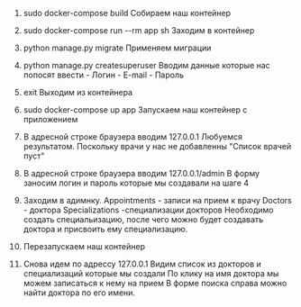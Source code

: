 1. sudo docker-compose build
Собираем наш контейнер

2. sudo docker-compose run --rm app sh
Заходим в контейнер

3. python manage.py migrate
Применяем миграции

4. python manage.py createsuperuser
	Вводим данные которые нас попосят ввести
		- Логин
		- E-mail
		- Пароль
5. exit
	Выходим из контейнера

6. sudo docker-compose up app
	Запускаем наш контейнер с приложением

7. В адресной строке браузера вводим 127.0.0.1
	Любуемся результатом. Поскольку врачи у нас не добавленны
	"Список врачей пуст"

8. В адресной строке браузера вводим 127.0.0.1/admin
	В форму заносим логин и пароль которые мы создавали на шаге 4

9. Заходим в адимнку.
	Appointments - записи на прием к врачу
	Doctors - доктора
	Specializations -специализации докторов
	Необходимо создать специальизацию, после чего можно будет создавать доктора
	и присвоить ему специализацию.

10. Перезапускаем наш контейнер

11. Снова идем по адрессу 127.0.0.1
		Видим список из докторов и специализаций которые мы создали
		По клику на имя доктора мы можем записаться к нему на прием
		В форме поиска справа можно найти доктора по его имени.
